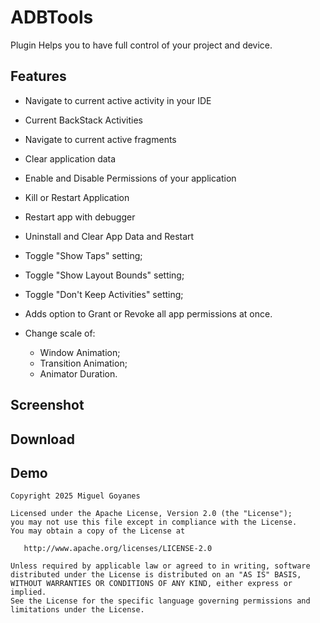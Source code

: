 # ADBTools 
<!-- Plugin description -->
Plugin Helps you to have full control of your project and device.
<!-- Plugin description end -->



## **Features**
 - Navigate to current active activity in your IDE
 -  Current BackStack Activities 
 -  Navigate to current  active fragments 
 -  Clear application data 
 -  Enable and Disable Permissions of your application
 - Kill or Restart Application
- Restart app with debugger 
- Uninstall and Clear App Data and Restart
 - Toggle "Show Taps" setting;
 - Toggle "Show Layout Bounds" setting;
 - Toggle "Don't Keep Activities" setting;
 - Adds option to Grant or Revoke all app permissions at once.

 - Change scale of:
   - Window Animation;
   - Transition Animation;
   - Animator Duration.

## Screenshot


## Download


## Demo




```
Copyright 2025 Miguel Goyanes

Licensed under the Apache License, Version 2.0 (the "License");
you may not use this file except in compliance with the License.
You may obtain a copy of the License at

   http://www.apache.org/licenses/LICENSE-2.0

Unless required by applicable law or agreed to in writing, software
distributed under the License is distributed on an "AS IS" BASIS,
WITHOUT WARRANTIES OR CONDITIONS OF ANY KIND, either express or implied.
See the License for the specific language governing permissions and
limitations under the License.
```
